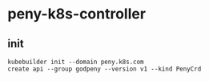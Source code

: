 # peny-k8s-controller

## init
```
kubebuilder init --domain peny.k8s.com
create api --group godpeny --version v1 --kind PenyCrd
```


